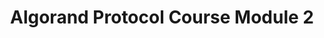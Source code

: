 ---
title: "Algorand Protocol Course Module 2"
description: "For Developers interested in Algorand technologies and integrations to learn about the key features of Algorand, scalability and real world applications. By the end of this module, you should know about what makes Algorand so scalable and the following features: Pure Proof of Stake Algorand Standard Assets Algorand Smart Contracts Atomic Transfers State Proofs Governance"
type: "course"
category: "Algorand Protocol Course,Algorand Basics"
difficulty: ""
summary: "Key features of Algorand, its scalability and examples of real world applications"
file_path: ""
image: "https://assets-global.website-files.com/5e39e095596498a8b9624af1/5ffca6e3e0d8ad9231cc2af6_Portfolio-course---final.png"
link: "https://drive.google.com/file/d/1NyXQ7HlYCGe1sf3OW2SxSYp8_Kzl5peE/view?usp=sharing"
status: "open"
---